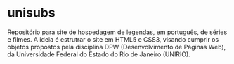 # unisubs
Repositório para site de hospedagem de legendas, em português, de séries e filmes. A ideia é estrutrar o site em HTML5 e CSS3, visando cumprir os objetos propostos pela disciplina DPW (Desenvolvimento de Páginas Web), da Universidade Federal do Estado do Rio de Janeiro (UNIRIO).
